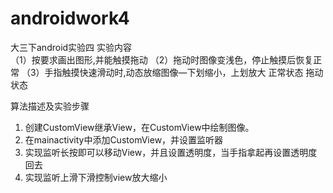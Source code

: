 # androidwork4
大三下android实验四
实验内容	
（1）按要求画出图形,并能触摸拖动
（2）拖动时图像变浅色，停止触摸后恢复正常
（3）手指触摸快速滑动时,动态放缩图像—下划缩小，上划放大
        正常状态                               拖动状态
  
  
算法描述及实验步骤	
1.	创建CustomView继承View，在CustomView中绘制图像。
2.	在mainactivity中添加CustomView，并设置监听器
3.	实现监听长按即可以移动View，并且设置透明度，当手指拿起再设置透明度回去
4.	实现监听上滑下滑控制view放大缩小
